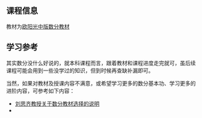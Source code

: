 ## 课程信息

教材为[欧阳光中版数分教材](https://book.douban.com/subject/30349206/)

## 学习参考

其实数分没什么好说的，就本科课程而言，跟着教材和课程进度走完就可，虽后续课程可能会用到一些没学过的知识，但到时候再查缺补漏即可。

当然，如果对教材及授课内容不满意，或希望学习更多的数分基本功、学习更多的进阶内容，可参考如下内容：

- [刘思齐教授关于数分教材选择的说明](https://www.bilibili.com/video/BV1xp4y1e7Nh)
- 
